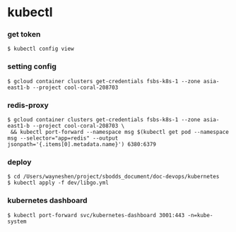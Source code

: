 # kubectl

### get token

```
$ kubectl config view
```

### setting config

```
$ gcloud container clusters get-credentials fsbs-k8s-1 --zone asia-east1-b --project cool-coral-208703
```

### redis-proxy

```
$ gcloud container clusters get-credentials fsbs-k8s-1 --zone asia-east1-b --project cool-coral-208703 \
 && kubectl port-forward --namespace msg $(kubectl get pod --namespace msg --selector="app=redis" --output jsonpath='{.items[0].metadata.name}') 6380:6379
```

### deploy

```
$ cd /Users/wayneshen/project/sbodds_document/doc-devops/kubernetes
$ kubectl apply -f dev/libgo.yml
```

### kubernetes dashboard

```
$ kubectl port-forward svc/kubernetes-dashboard 3001:443 -n=kube-system
```